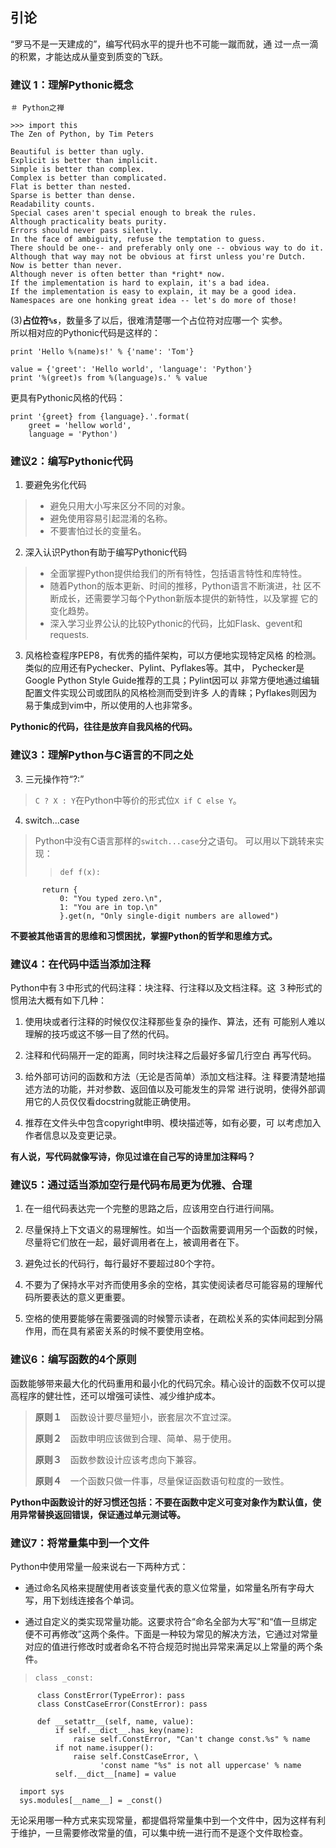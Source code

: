 ## 引论

“罗马不是一天建成的”，编写代码水平的提升也不可能一蹴而就，通
过一点一滴的积累，才能达成从量变到质变的飞跃。

### 建议 1：理解Pythonic概念

    ＃ Python之禅

    >>> import this
    The Zen of Python, by Tim Peters

    Beautiful is better than ugly.
    Explicit is better than implicit.
    Simple is better than complex.
    Complex is better than complicated.
    Flat is better than nested.
    Sparse is better than dense.
    Readability counts.
    Special cases aren't special enough to break the rules.
    Although practicality beats purity.
    Errors should never pass silently.
    In the face of ambiguity, refuse the temptation to guess.
    There should be one-- and preferably only one -- obvious way to do it.
    Although that way may not be obvious at first unless you're Dutch.
    Now is better than never.
    Although never is often better than *right* now.
    If the implementation is hard to explain, it's a bad idea.
    If the implementation is easy to explain, it may be a good idea.
    Namespaces are one honking great idea -- let's do more of those!

(3)**占位符`%s`**，数量多了以后，很难清楚哪一个占位符对应哪一个
实参。  
所以相对应的Pythonic代码是这样的：

    print 'Hello %(name)s!' % {'name': 'Tom'}

    value = {'greet': 'Hello world', 'language': 'Python'}
    print '%(greet)s from %(language)s.' % value

更具有Pythonic风格的代码：

    print '{greet} from {language}.'.format(
        greet = 'hellow world',
        language = 'Python')

### 建议2：编写Pythonic代码

1. 要避免劣化代码
> * 避免只用大小写来区分不同的对象。
> * 避免使用容易引起混淆的名称。
> * 不要害怕过长的变量名。

2. 深入认识Python有助于编写Pythonic代码
> * 全面掌握Python提供给我们的所有特性，包括语言特性和库特性。
> * 随着Python的版本更新、时间的推移，Python语言不断演进，社
区不断成长，还需要学习每个Python新版本提供的新特性，以及掌握
它的变化趋势。
> * 深入学习业界公认的比较Pythonic的代码，比如Flask、gevent和
requests.

3. 风格检查程序PEP8，有优秀的插件架构，可以方便地实现特定风格
的检测。类似的应用还有Pychecker、Pylint、Pyflakes等。其中，
Pychecker是Google Python Style Guide推荐的工具；Pylint因可以
非常方便地通过编辑配置文件实现公司或团队的风格检测而受到许多
人的青睐；Pyflakes则因为易于集成到vim中，所以使用的人也非常多。

**Pythonic的代码，往往是放弃自我风格的代码。**

### 建议3：理解Python与C语言的不同之处

3. 三元操作符“?:”
> `C ? X : Y`在Python中等价的形式位`X if C else Y`。

4. switch...case
> Python中没有C语言那样的`switch...case`分之语句。
> 可以用以下跳转来实现：
>>     def f(x):
           return {
               0: "You typed zero.\n",
               1: "You are in top.\n"
               }.get(n, "Only single-digit numbers are allowed")

**不要被其他语言的思维和习惯困扰，掌握Python的哲学和思维方式。**

### 建议4：在代码中适当添加注释

Python中有３中形式的代码注释：块注释、行注释以及文档注释。这
３种形式的惯用法大概有如下几种：　　

1. 使用块或者行注释的时候仅仅注释那些复杂的操作、算法，还有
可能别人难以理解的技巧或这不够一目了然的代码。

2. 注释和代码隔开一定的距离，同时块注释之后最好多留几行空白
再写代码。

3. 给外部可访问的函数和方法（无论是否简单）添加文档注释。注
释要清楚地描述方法的功能，并对参数、返回值以及可能发生的异常
进行说明，使得外部调用它的人员仅仅看docstring就能正确使用。

4. 推荐在文件头中包含copyright申明、模块描述等，如有必要，可
以考虑加入作者信息以及变更记录。

**有人说，写代码就像写诗，你见过谁在自己写的诗里加注释吗？**

### 建议5：通过适当添加空行是代码布局更为优雅、合理

1. 在一组代码表达完一个完整的思路之后，应该用空白行进行间隔。

2. 尽量保持上下文语义的易理解性。如当一个函数需要调用另一个函数的时候，尽量将它们放在一起，最好调用者在上，被调用者在下。

3. 避免过长的代码行，每行最好不要超过80个字符。

4. 不要为了保持水平对齐而使用多余的空格，其实使阅读者尽可能容易的理解代码所要表达的意义更重要。

5. 空格的使用要能够在需要强调的时候警示读者，在疏松关系的实体间起到分隔作用，而在具有紧密关系的时候不要使用空格。

### 建议6：编写函数的4个原则

函数能够带来最大化的代码重用和最小化的代码冗余。精心设计的函数不仅可以提高程序的健壮性，还可以增强可读性、减少维护成本。

> **原则１**　函数设计要尽量短小，嵌套层次不宜过深。
>
> **原则２**　函数申明应该做到合理、简单、易于使用。
>
> **原则３**　函数参数设计应该考虑向下兼容。
>
> **原则４**　一个函数只做一件事，尽量保证函数语句粒度的一致性。

**Python中函数设计的好习惯还包括：不要在函数中定义可变对象作为默认值，使用异常替换返回错误，保证通过单元测试等。**

### 建议7：将常量集中到一个文件

Python中使用常量一般来说右一下两种方式：

* 通过命名风格来提醒使用者该变量代表的意义位常量，如常量名所有字母大写，用下划线连接各个单词。

* 通过自定义的类实现常量功能。这要求符合“命名全部为大写”和“值一旦绑定便不可再修改”这两个条件。下面是一种较为常见的解决方法，它通过对常量对应的值进行修改时或者命名不符合规范时抛出异常来满足以上常量的两个条件。

>     class _const:
          class ConstError(TypeError): pass
          class ConstCaseError(ConstError): pass

          def __setattr__(self, name, value):
              if self.__dict__.has_key(name):
                  raise self.ConstError, "Can't change const.%s" % name
              if not name.isupper():
                  raise self.ConstCaseError, \
                        'const name "%s" is not all uppercase' % name
              self.__dict__[name] = value

      import sys
      sys.modules[__name__] = _const()

无论采用哪一种方式来实现常量，都提倡将常量集中到一个文件中，因为这样有利于维护，一旦需要修改常量的值，可以集中统一进行而不是逐个文件取检查。
